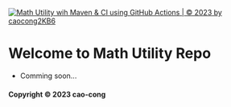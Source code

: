 [![Math Utility wih Maven & CI using GitHub Actions | © 2023 by caocong2KB6](https://github.com/caocong2KB6/math-util-mvn-cvc/actions/workflows/math-util-ci.yml/badge.svg)](https://github.com/caocong2KB6/math-util-mvn-cvc/actions/workflows/math-util-ci.yml)

# Welcome to Math Utility Repo

* Comming soon...

#### Copyright &#169; 2023 cao-cong